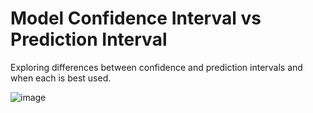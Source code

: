 # Model Confidence Interval vs Prediction Interval

Exploring differences between confidence and prediction intervals and when each is best used. 

![image](https://github.com/kksemina/Model_Interval_Examples_Rshiny/assets/73604041/851a0b15-a45c-4e3a-b8b1-01e9c45ca029)
